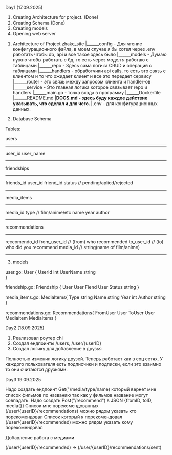Day1 (17.09.2025)
1. Creating Architecture for project. (Done)
2. Creating Schema (Done)
3. Creating models 
4. Opening web server


1) Architecture of Project
zhake_site
|______config - Для чтение конфигурационного файла, в моем случае я бы хотел через .env работать чтобы db, api и   все такое здесь было
|______models - Думаю нужно чтобы работать с бд, то есть через модел я работаю с таблицами
|______repo - Здесь сама логика CRUD и операций с таблицами
|______handlers - обработчики api calls, то есть это связь с клиентом и то что ожидает клиент и все это передает сервису
|______router - это связь между запросом клиента и handler-ов
|______service - Это главная логика которое связывает repo и handlers
|______main.go - точка входа в программу
|______Dockerfile
|______README.md
|______DOCS.md - здесь буду каждое действие указывать, что сделал и для чего.
|______.env - для конфигурационных данных.

2) Database Schema

Tables:

users
___________________
user_id
user_name
____________________


friendships
______________
friends_id
user_id
friend_id
status  // pending/aplied/rejected
______________


media_items
______________________
media_id
type // film/anime/etc
name
year
author
_______________________

recommendations
_______________________________________
reccomendo_id
from_user_id // (from) who recommended
to_user_id // (to) who did you recommend
media_id // string(name of film/anime)
_________________________________________

3) models

user.go:
User {
    UserId int
    UserName string    
}

friendship.go:
Friendship {
    User User
    Fiend User
    Status string
}   

media_items.go:
MediaItems{
    Type string
    Name string
    Year int
    Author string
}

recommendations.go:
Recommendations{
    FromUser User
    ToUser User
    MediaItem MediaItems
}


Day2 (18.09.2025)

1. Реализовал роутер chi
2. Создал ендпоинты /users, /user/{userID}
3. Создал логику для добавление в друзья


Полностью изменил логику друзей. Теперь работает как в соц сетях. У каждого польхователя есть подписчики и подписки, если это взаимно то они считаются друзьями.


Day3 19.09.2025

Надо создать ендпоинт Get("/media/type/name) который вернет мне список фильмов по названию так как у фильмов название могут совпадать.
Надо создать Post("/recommend") в JSON {fromID, toID, media{}}
Список мне порекомендованных (/user/{userID}/recommendations) можно рядом указать кто порекомендовал
Список который я порекомендовал (/user/{userID}/recommended) можно рядом указать кому порекомендовал

Добавление работа с медиами


(/user/{userID}/recommended) -> (/user/{userID}/recommendations/sent)